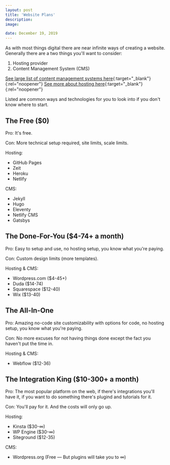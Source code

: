 ```yaml
---
layout: post
title: 'Website Plans'
description: 
image:

date: December 19, 2019
---
```


As with most things digital there are near infinite ways of creating a website. Generally there are a two things you'll want to consider:
1. Hosting provider
2. Content Management System (CMS)

[See large list of content management systems here](https://en.wikipedia.org/wiki/List_of_content_management_systems){:target="_blank"}{:rel="noopener"} 
[See more about hosting here](https://en.wikipedia.org/wiki/Category:Web_hosting){:target="_blank"}{:rel="noopener"} 

Listed are common ways and technologies for you to look into if you don't know where to start.

## The Free ($0)
Pro: It's free.

Con: More technical setup required, site limits, scale limits.

Hosting:
- GitHub Pages
- Zeit
- Heroku
- Netlify

CMS:
- Jekyll
- Hugo
- Eleventy
- Netlify CMS
- Gatsbys



## The Done-For-You ($4-74+ a month)
Pro: Easy to setup and use, no hosting setup, you know what you're paying.

Con: Custom design limits (more templates).

Hosting & CMS:
* Wordpress.com ($4-45+)
* Duda ($14-74)
* Squarespace ($12-40)
* Wix ($13-40)

## The All-In-One
Pro: Amazing no-code site customizability with options for code, no hosting setup, you know what you're paying.

Con: No more excuses for not having things done except the fact you haven't put the time in.

Hosting & CMS:
* Webflow ($12-36)

## The Integration King ($10-300+ a month)
Pro: The most popular platform on the web, if there's integrations you'll have it, if you want to do something there's plugind and tutorials for it.

Con: You'll pay for it. And the costs will only go up.

Hosting:
* Kinsta ($30-∞)
* WP Engine ($30-∞)
* Siteground ($12-35)

CMS:
* Wordpress.org (Free — But plugins will take you to ∞)


